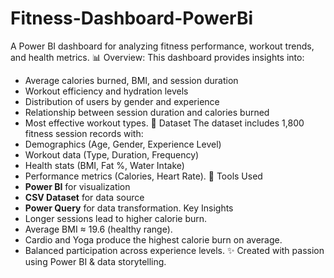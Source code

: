 # Fitness-Dashboard-PowerBi
A Power BI dashboard for analyzing fitness performance, workout trends, and health metrics.
📊 Overview:
This dashboard provides insights into:
- Average calories burned, BMI, and session duration  
- Workout efficiency and hydration levels  
- Distribution of users by gender and experience  
- Relationship between session duration and calories burned  
- Most effective workout types.
🧩 Dataset
The dataset includes 1,800 fitness session records with:
- Demographics (Age, Gender, Experience Level)
- Workout data (Type, Duration, Frequency)
- Health stats (BMI, Fat %, Water Intake)
- Performance metrics (Calories, Heart Rate).
🚀 Tools Used
- **Power BI** for visualization  
- **CSV Dataset** for data source  
- **Power Query** for data transformation.
Key Insights
- Longer sessions lead to higher calorie burn.  
- Average BMI ≈ 19.6 (healthy range).  
- Cardio and Yoga produce the highest calorie burn on average.  
- Balanced participation across experience levels.
✨ Created with passion using Power BI & data storytelling.

